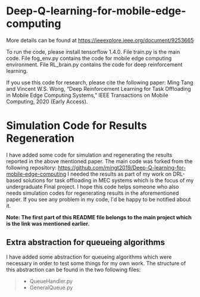 # Deep-Q-learning-for-mobile-edge-computing

More details can be found at https://ieeexplore.ieee.org/document/9253665

To run the code, please install tensorflow 1.4.0. File train.py is the main code. File fog_env.py contains the code for mobile edge computing environment. File RL_brain.py contains the code for deep reinforcement learning.

If you use this code for research, please cite the following paper:
Ming Tang and Vincent W.S. Wong, “Deep Reinforcement Learning for Task Offloading in Mobile Edge Computing Systems,” IEEE Transactions on Mobile Computing, 2020 (Early Access).

# Simulation Code for Results Regeneration
I have added some code for simulation and regenerating the results reported in the above mentioned paper.
The main code was forked from the following repository:
https://github.com/mingt2019/Deep-Q-learning-for-mobile-edge-computing
I needed the results as part of my work on DRL-based solutions for task offloading in MEC systems which is the focus of my undergraduate Final project.
I hope this code helps someone who also needs simulation codes for regenerating results in the aforementioned paper.
If you see any problem in my code, I'd be happy to be notified about it.

**Note: The first part of this README file belongs to the main project which is the link was mentioned earlier.**

## Extra abstraction for queueing algorithms
I have added some abstraction for queueing algorithms which were necessary in order to test some things for my own work.
The structure of this abstraction can be found in the two following files:
> - QueueHandler.py
> - GeneralQueue.py
